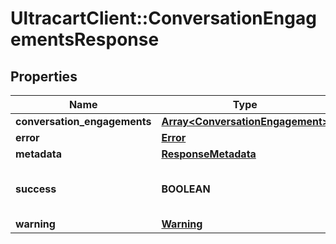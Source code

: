 # UltracartClient::ConversationEngagementsResponse

## Properties
Name | Type | Description | Notes
------------ | ------------- | ------------- | -------------
**conversation_engagements** | [**Array&lt;ConversationEngagement&gt;**](ConversationEngagement.md) |  | [optional] 
**error** | [**Error**](Error.md) |  | [optional] 
**metadata** | [**ResponseMetadata**](ResponseMetadata.md) |  | [optional] 
**success** | **BOOLEAN** | Indicates if API call was successful | [optional] 
**warning** | [**Warning**](Warning.md) |  | [optional] 


